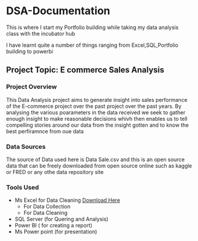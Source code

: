 # DSA-Documentation
This is where I start my Portfolio building while taking my data analysis class with the incubator hub

I have learnt quite a number of things ranging from Excel,SQL,Portfolio building to powerbi

## Project Topic: E commerce Sales Analysis

### Project Overview
This Data Analysis project aims to generate insight into sales performance of the E-commerce project over the past project over the past years. By analysing the various poarameters in the data received we seek to gather enough insight to make reasonable decisions whivh then enables us to tell compelling stories around our data from the insight gotten and to know the best perfiramnce from oue data 

### Data Sources
The source of Data used here is Data Sale.csv and this is an open source data that can be freely downloaded from open source online such as kaggle or FRED or any othe data repository site

### Tools Used 
- Ms Excel for Data Cleaning [Download Here](http.//www.mircosoft.com)
     - For Data Collection
     - For Data Cleaning
- SQL Server (for Quering and Analysis)
- Power BI ( for creating a report)
- Ms Power point (for presentation)
